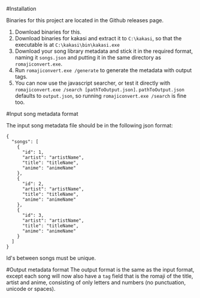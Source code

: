 #Installation

Binaries for this project are located in the Github releases page.

1. Download binaries for this. 
2. Download binaries for kakasi and extract it to `C:\kakasi`, so that the executable is at `C:\kakasi\bin\kakasi.exe`
3. Download your song library metadata and stick it in the required format, naming it `songs.json` and putting it in the same directory as `romajiconvert.exe`.
4. Run `romajiconvert.exe /generate` to generate the metadata with output tags.
5. You can now use the javascript searcher, or test it directly with `romajiconvert.exe /search [pathToOutput.json]`. `pathToOutput.json` defaults to `output.json`, so running `romajiconvert.exe /search` is fine too. 


#Input song metadata format

The input song metadata file should be in the following json format:

```
{
  "songs": [
    {
      "id": 1,
      "artist": "artistName",
      "title": "titleName",
      "anime": "animeName"      
    },
    {
      "id": 2,
      "artist": "artistName",
      "title": "titleName",
      "anime": "animeName"  
    },
    {
      "id": 3,
      "artist": "artistName",
      "title": "titleName",
      "anime": "animeName"  
    }
  ]
}
```

Id's between songs must be unique. 

#Output metadata format
The output format is the same as the input format, except each song will now also have a `tag` field that is the romaji of the title, artist and anime, consisting of only letters and numbers (no punctuation, unicode or spaces). 
